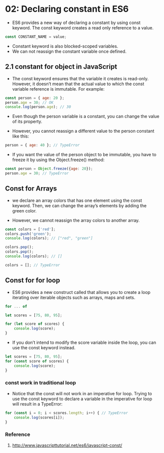 # 02: Declaring constant in ES6 #
- ES6 provides a new way of declaring a constant by using const keyword. The const keyword creates a read only reference to a value.


```js
const CONSTANT_NAME = value;
```

- Constant keyword is also blocked-scoped variables.
- We can not reassign the constant variable once defined.

## 2.1 constant for object in JavaScript ##
- The const keyword ensures that the variable it creates is read-only. However, it doesn’t mean that the actual value to which the const variable reference is immutable. For example:

```js
const person = { age: 20 };
person.age = 30; // OK
console.log(person.age); // 30
```

- Even though the person variable is a constant, you can change the value of its property.

- However, you cannot reassign a different value to the person constant like this:

```js
person = { age: 40 }; // TypeError
```

- If you want the value of the person object to be immutable, you have to freeze it by using the Object.freeze() method:

```js
const person = Object.freeze({age: 20});
person.age = 30; // TypeError
```

## Const for Arrays ##
- we declare an array colors that has one element using the const keyword. Then, we can change the array’s elements by adding the green color. 

- However, we cannot reassign the array colors to another array.

```js
const colors = ['red'];
colors.push('green');
console.log(colors); // ["red", "green"]

colors.pop();
colors.pop();
console.log(colors); // []

colors = []; // TypeError
```

## Const for for loop ##
- ES6 provides a new construct called that allows you to create a loop iterating over iterable objects such as arrays, maps and sets.
```js
for ... of 
```


```js
let scores = [75, 80, 95];

for (let score of scores) {
	console.log(score);
}
```

- If you don’t intend to modify the score variable inside the loop, you can use the const keyword instead.

```js
let scores = [75, 80, 95];
for (const score of scores) {
    console.log(score);
}
```

### const work in traditional loop ###

- Notice that the const will not work in an imperative for loop. Trying to use the const keyword to declare a variable in the imperative for loop will result in a TypeError:

```js
for (const i = 0; i < scores.length; i++) { // TypeError
    console.log(scores[i]);
}
```

### Reference ###
1. http://www.javascripttutorial.net/es6/javascript-const/